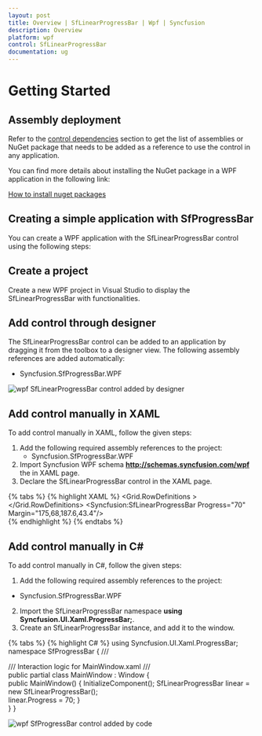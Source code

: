```yaml
---
layout: post
title: Overview | SfLinearProgressBar | Wpf | Syncfusion
description: Overview
platform: wpf
control: SfLinearProgressBar
documentation: ug
---
```


# Getting Started

## Assembly deployment

Refer to the [control dependencies](https://help.syncfusion.com/wpf/control-dependencies#) section to get the list of assemblies or NuGet package that needs to be added as a reference to use the control in any application.

You can find more details about installing the NuGet package in a WPF application in the following link: 

[How to install nuget packages](https://help.syncfusion.com/wpf/nuget-packages)

## Creating a simple application with SfProgressBar

You can create a WPF application with the SfLinearProgressBar control using the following steps:

## Create a project

Create a new WPF project in Visual Studio to display the SfLinearProgressBar with functionalities.

## Add control through designer

The SfLinearProgressBar control can be added to an application by dragging it from the toolbox to a designer view. The following assembly references are added automatically:

* Syncfusion.SfProgressBar.WPF 

![wpf SfLinearProgressBar control added by designer](Getting-Started_images/wpf-sfProgressBar-control-added-by-designer.png)


## Add control manually in XAML

To add control manually in XAML, follow the given steps:

1.	Add the following required assembly references to the project:
    * Syncfusion.SfProgressBar.WPF     
2.	Import Syncfusion WPF schema **http://schemas.syncfusion.com/wpf** the in XAML page.
3.	Declare the SfLinearProgressBar control in the XAML page.

{% tabs %}
{% highlight XAML %}
<Window
        xmlns="http://schemas.microsoft.com/winfx/2006/xaml/presentation"
        xmlns:x="http://schemas.microsoft.com/winfx/2006/xaml"
        xmlns:d="http://schemas.microsoft.com/expression/blend/2008"
        xmlns:mc="http://schemas.openxmlformats.org/markup-compatibility/2006"
        xmlns:local="clr-namespace:WpfApp4"
        xmlns:Syncfusion="http://schemas.syncfusion.com/wpf" x:Class="WpfApp4.MainWindow"
        mc:Ignorable="d"
        Title="MainWindow" Height="450" Width="800">
     <Grid>
        <Grid.RowDefinitions  >
            <RowDefinition Height="67*"/>
            <RowDefinition Height="143*"/>
        </Grid.RowDefinitions>
        <TextBlock Text="Linear" Margin="344,38,372.6,83.4"/>
        <Syncfusion:SfLinearProgressBar Progress="70" Margin="175,68,187.6,43.4"/>       
     </Grid>
</Window>
{% endhighlight %}
{% endtabs %}

## Add control manually in C#

To add control manually in C#, follow the given steps:

1.	Add the following required assembly references to the project:
   * Syncfusion.SfProgressBar.WPF
2.	Import the SfLinearProgressBar namespace **using Syncfusion.UI.Xaml.ProgressBar;**.
3.	Create an SfLinearProgressBar instance, and add it to the window.

{% tabs %}
{% highlight C# %}
using Syncfusion.UI.Xaml.ProgressBar;
namespace SfProgressBar
{
    /// <summary>
    /// Interaction logic for MainWindow.xaml
    /// </summary>
    public partial class MainWindow : Window
    {                  
        public MainWindow()
        {
            InitializeComponent();
            SfLinearProgressBar linear = new SfLinearProgressBar();           
            linear.Progress = 70;
        }      
    }
}

![wpf SfProgressBar control added by code](Getting-Started_images/wpf-sfProgressBar-control-added-manually.png)